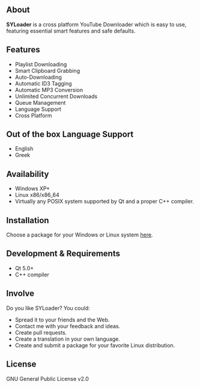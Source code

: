 ## About

**SYLoader** is a cross platform YouTube Downloader which is easy to use, featuring essential smart features and safe defaults.

## Features
* Playlist Downloading
* Smart Clipboard Grabbing
* Auto-Downloading
* Automatic ID3 Tagging
* Automatic MP3 Conversion
* Unlimited Concurrent Downloads
* Queue Management
* Language Support
* Cross Platform

## Out of the box Language Support

* English
* Greek

## Availability

* Windows XP+
* Linux x86/x86_64
* Virtually any POSIX system supported by Qt and a proper C++ compiler.

## Installation

Choose a package for your Windows or Linux system [here](http://panastas91.github.io/SYLoader/).

## Development & Requirements

* Qt 5.0+
* C++ compiler

## Involve

Do you like SYLoader? You could:

* Spread it to your friends and the Web.
* Contact me with your feedback and ideas.
* Create pull requests.
* Create a translation in your own language.
* Create and submit a package for your favorite Linux distribution.

## License

GNU General Public License v2.0
